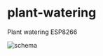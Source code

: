 # plant-watering
Plant watering ESP8266

![schema](https://www.25mbcloud.ml//upload/df0fa0ca0374d1392877c4facaa50a2c1625418649957.webp)
